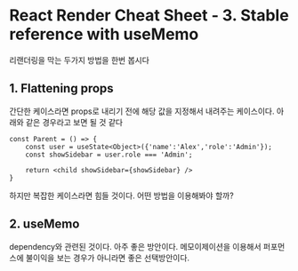 # React Render Cheat Sheet - 3. Stable reference with useMemo

리랜더링을 막는 두가지 방법을 한번 봅시다

## 1. Flattening props

간단한 케이스라면 props로 내리기 전에 해당 값을 지정해서 내려주는 케이스이다. 아래와 같은 경우라고 보면 될 것 같다

```react
const Parent = () => {
    const user = useState<Object>({'name':'Alex','role':'Admin'});
    const showSidebar = user.role === 'Admin';
    
    return <child showSidebar={showSidebar} />
}
```

하지만 복잡한 케이스라면 힘들 것이다. 어떤 방법을 이용해봐야 할까?

## 2. useMemo

dependency와 관련된 것이다. 아주 좋은 방안이다. 메모이제이션을 이용해서 퍼포먼스에 불이익을 보는 경우가 아니라면 좋은 선택방안이다.

